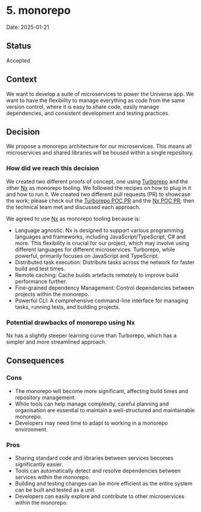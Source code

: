 # 5. monorepo

Date: 2025-01-21

## Status

Accepted

## Context

We want to develop a suite of microservices to power the Universe app. We want to have the flexibility to manage everything as code from the same version control, where it is easy to share code, easily manage dependencies, and consistent development and testing practices.

## Decision

We propose a monorepo architecture for our microservices. This means all microservices and shared libraries will be housed within a single repository.

### How did we reach this decision

We created two different proofs of concept, one using [Turborepo][turborepo] and the other [Nx][nx] as monorepo tooling. We followed the recipes on how to plug in it and how to run it. We created two different pull requests (PR) to showcase the work; please check out the [Turborepo POC PR](https://github.com/redbadger/singularity/pull/3) and the [Nx POC PR](https://github.com/redbadger/singularity/pull/6); then the technical team met and discussed each approach.

We agreed to use [Nx][nx] as monorepo tooling because is:

- Language agnostic: Nx is designed to support various programming languages and frameworks, including JavaScript/TypeScript, C# and more. This flexibility is crucial for our project, which may involve using different languages for different microservices. Turborepo, while powerful, primarily focuses on JavaScript and TypeScript.
- Distributed task execution: Distribute tasks across the network for faster build and test times.
- Remote caching: Cache builds artefacts remotely to improve build performance further.
- Fine-grained dependency Management: Control dependencies between projects within the monorepo.
- Powerful CLI: A comprehensive command-line interface for managing tasks, running tests, and building projects.

### Potential drawbacks of monorepo using Nx

Nx has a slightly steeper learning curve than Turborepo, which has a simpler and more streamlined approach.

## Consequences

### Cons

- The monorepo will become more significant, affecting build times and repository management.
- While tools can help manage complexity, careful planning and organisation are essential to maintain a well-structured and maintainable monorepo.
- Developers may need time to adapt to working in a monorepo environment.

### Pros

- Sharing standard code and libraries between services becomes significantly easier.
- Tools can automatically detect and resolve dependencies between services within the monorepo.
- Building and testing changes can be more efficient as the entire system can be built and tested as a unit.
- Developers can easily explore and contribute to other microservices within the monorepo.

[turborepo]: https://turbo.build/
[nx]: https://nx.dev/
